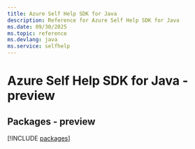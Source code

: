 ```yaml
---
title: Azure Self Help SDK for Java
description: Reference for Azure Self Help SDK for Java
ms.date: 09/30/2025
ms.topic: reference
ms.devlang: java
ms.service: selfhelp
---
```

# Azure Self Help SDK for Java - preview
## Packages - preview
[!INCLUDE [packages](self-help-index.md)]